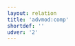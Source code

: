 ```yaml
---
layout: relation
title: 'advmod:comp'
shortdef: ''
udver: '2'
---
```

<!-- Interlanguage links updated Čt lis 12 09:43:11 CET 2020 -->
